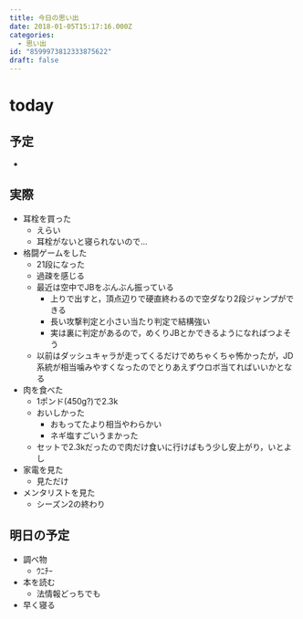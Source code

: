 ```yaml
---
title: 今日の思い出
date: 2018-01-05T15:17:16.000Z
categories:
  - 思い出
id: "8599973812333875622"
draft: false
---
```

# today
## 予定
- 

## 実際
- 耳栓を買った
  - えらい
  - 耳栓がないと寝られないので…
- 格闘ゲームをした
  - 21段になった
  - 過疎を感じる
  - 最近は空中でJBをぶんぶん振っている
    - 上りで出すと，頂点辺りで硬直終わるので空ダなり2段ジャンプができる
    - 長い攻撃判定と小さい当たり判定で結構強い
    - 実は裏に判定があるので，めくりJBとかできるようになればつよそう
  - 以前はダッシュキャラが走ってくるだけでめちゃくちゃ怖かったが，JD系統が相当噛みやすくなったのでとりあえずウロボ当てればいいかとなる
- 肉を食べた
  - 1ポンド(450g?)で2.3k
  - おいしかった
    - おもってたより相当やわらかい
    - ネギ塩すごいうまかった
  - セットで2.3kだったので肉だけ食いに行けばもう少し安上がり，いとよし
- 家電を見た
  - 見ただけ
- メンタリストを見た
  - シーズン2の終わり

## 明日の予定
- 調べ物
  - ｳﾆﾁｰ
- 本を読む
  - 法情報どっちでも
- 早く寝る
